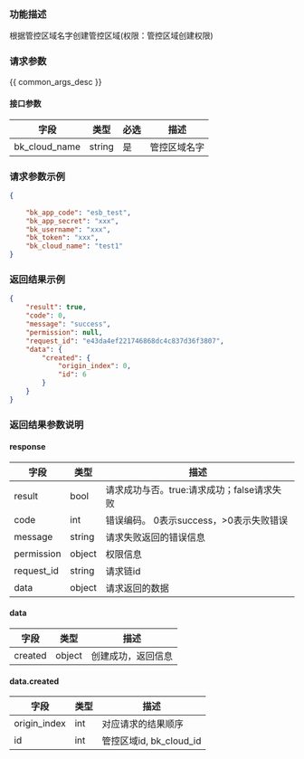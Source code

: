 ### 功能描述

根据管控区域名字创建管控区域(权限：管控区域创建权限)

### 请求参数

{{ common_args_desc }}

#### 接口参数

| 字段            | 类型     | 必选 | 描述     |
|---------------|--------|----|--------|
| bk_cloud_name | string | 是  | 管控区域名字 |

### 请求参数示例

```json
{
    
    "bk_app_code": "esb_test",
    "bk_app_secret": "xxx",
    "bk_username": "xxx",
    "bk_token": "xxx",
    "bk_cloud_name": "test1"
}

```

### 返回结果示例

```json
{
    "result": true,
    "code": 0,
    "message": "success",
    "permission": null,
    "request_id": "e43da4ef221746868dc4c837d36f3807",
    "data": {
        "created": {
            "origin_index": 0,
            "id": 6
        }
    }
}
```

### 返回结果参数说明

#### response

| 字段         | 类型     | 描述                         |
|------------|--------|----------------------------|
| result     | bool   | 请求成功与否。true:请求成功；false请求失败 |
| code       | int    | 错误编码。 0表示success，>0表示失败错误  |
| message    | string | 请求失败返回的错误信息                |
| permission | object | 权限信息                       |
| request_id | string | 请求链id                      |
| data       | object | 请求返回的数据                    |

#### data

| 字段      | 类型     | 描述        |
|---------|--------|-----------|
| created | object | 创建成功，返回信息 |

#### data.created

| 字段           | 类型  | 描述                  |
|--------------|-----|---------------------|
| origin_index | int | 对应请求的结果顺序           |
| id           | int | 管控区域id, bk_cloud_id |

